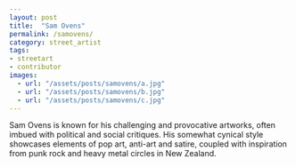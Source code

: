 ```yaml
---
layout: post
title:  "Sam Ovens"
permalink: /samovens/
category: street_artist
tags:
- streetart
- contributor
images: 
  - url: "/assets/posts/samovens/a.jpg"
  - url: "/assets/posts/samovens/b.jpg"
  - url: "/assets/posts/samovens/c.jpg"
---
```


Sam Ovens is known for his challenging and provocative artworks, often imbued with political and social critiques. His somewhat cynical style showcases elements of pop art, anti-art and satire, coupled with inspiration from punk rock and heavy metal circles in New Zealand.
